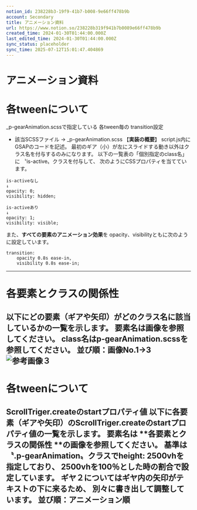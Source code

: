 ```yaml
---
notion_id: 238228b3-19f9-41b7-b008-9e66ff478b9b
account: Secondary
title: アニメーション資料
url: https://www.notion.so/238228b319f941b7b0089e66ff478b9b
created_time: 2024-01-30T01:44:00.000Z
last_edited_time: 2024-01-30T01:44:00.000Z
sync_status: placeholder
sync_time: 2025-07-12T15:01:47.404869
---
```

# アニメーション資料

# 各tweenについて
_p-gearAnimation.scssで指定している
各tween毎の transition設定
- 該当SCSSファイル → _p-gearAnimation.scss
【**実装の概要**】
script.js内にGSAPのコードを記述。
最初のギア（小）が左にスライドする動き以外はクラス名を付与するのみになります。
以下の一覧表の「個別指定のclass名」に 〝is-active〟クラスを付与して、
次のようにCSSプロパティを当てています。
```plain text
is-activeなし
↓
opacity: 0;
visibility: hidden;

is-activeあり
↓
opacity: 1;
visibility: visible;
```
また、**すべての要素のアニメーション効果**を
opacity、visibilityともに次のように設定しています。
```plain text
transition:
    opacity 0.8s ease-in,
    visibility 0.8s ease-in;
```
---
# 各要素とクラスの関係性
以下にどの要素（ギアや矢印）がどのクラス名に該当しているかの一覧を示します。
**要素名は画像を参照**してください。
**class名はp-gearAnimation.scssを参照**してください。
並び順：画像No.1→3
![参考画像３](https://prod-files-secure.s3.us-west-2.amazonaws.com/d58fe38c-a9d4-4466-aed9-85604b7b2c6d/d512b131-e82c-4040-be6d-8109c6dfefdb/%E3%82%B9%E3%82%AF%E3%83%AA%E3%83%BC%E3%83%B3%E3%82%B7%E3%83%A7%E3%83%83%E3%83%88_2024-01-23_22.53.51.png?X-Amz-Algorithm=AWS4-HMAC-SHA256&X-Amz-Content-Sha256=UNSIGNED-PAYLOAD&X-Amz-Credential=ASIAZI2LB46635SQFQ7D%2F20250719%2Fus-west-2%2Fs3%2Faws4_request&X-Amz-Date=20250719T062609Z&X-Amz-Expires=3600&X-Amz-Security-Token=IQoJb3JpZ2luX2VjEIX%2F%2F%2F%2F%2F%2F%2F%2F%2F%2FwEaCXVzLXdlc3QtMiJGMEQCID72XbA4Mk9TJ67YWgyYaLlxwYpRqr8Hqtydh7VSycKWAiBK%2BQp%2FZ%2BIBQKdo%2FEClcrURg%2BUaBo64QRD5%2Bbju6I0E3yqIBAie%2F%2F%2F%2F%2F%2F%2F%2F%2F%2F8BEAAaDDYzNzQyMzE4MzgwNSIMjJi6UDrda6DuFMziKtwD%2BYpYg1xu7f%2BOzJYdv6WiuJNQ97%2BuSukvw9%2B4y%2BMzJNrL9WAhFwUsvJMjtoWPUfZa605MVlVuYseokZxAPr2nHubmIFzMWEjFEa5qq7TwB1KSZ0JpIymFNJjbL8H5qDHHOkSWmoF5g5o5BQvhpHI7YXdhV8T%2BuOLCpyXlNwU58JnLzJMxTuq5qACQMKWi9XJoX0YPEXW%2B%2BAeI9sAO2g0mTp2ghTXTsH4mn1dmvmji1b2I1cYaChrHazrAb7uVqa3QQA5Kgu61ToGXfaarqlLdcG%2BulODPOj%2Bqhr5XkoHY2N%2B6SdMY4SfN4g3CeEQFpugJEYLYyUoSqhoAPOYeU3vsFgQhwf280EvP5DnO%2F64ZAOottiGtlvnnTKZRChx4iMIR6Ls6flvozZu%2F78nAp8x3K5ZdTmA1d4lq1kexE8TkWNpOgjPKrVYqvwldu71fZfx4CI86c%2FvBbDM9YX3Ut0qV%2F0%2Bd%2BMnnWND9hDo1yS8wDKVY15IwFpQU428XrHNQtNAAefDOEZhmWi3nZcbacFy%2FH96873kYmpKVFVjEr60%2BJeECOpVjz7tE8m4vxmyXpXR8atx2zWRdc%2BRuKLKjiCYQwQ%2BOsXUwhGtZ242FbH%2FOno7bj25KIce2U%2BXpyWYwxcXswwY6pgEDlTbq8GktMPkeLr%2B%2B19xQWH9lLnhdP0oHymzYdJvnYTSbX%2FoB9RWbDOe4UI8IUkk%2BjKxLXUVEzOYJfwzkBlc%2BonFtsgfCpXlrgXFo58ubx4EPrnO5fNOzkFErnKuJXwzmgxg5Kjl6MPJ%2B167O6RppBcJdr54%2FOi0t45gN7tM5nfiTBGZnQW2UguC21Nl%2Bu4rPObiBUxfbG%2FJLh1OKFM0o2tOt90DM&X-Amz-Signature=1574ab0ffac00ab5d6ddcd3427af561e6338f2a02012d36894f43d61733a91f0&X-Amz-SignedHeaders=host&x-amz-checksum-mode=ENABLED&x-id=GetObject)
---
# 各tweenについて
ScrollTriger.createのstartプロパティ値
以下に各要素（ギアや矢印）のScrollTriger.createのstartプロパティ値の一覧を示します。
要素名は **各要素とクラスの関係性 **の画像を参照してください。
基準は 〝.p-gearAnimation〟クラスでheight: 2500vhを指定しており、
2500vhを100％とした時の割合で設定しています。
ギヤ２についてはギヤ内の矢印がテキストの下に来るため、
別々に書き出して調整しています。
並び順：アニメーション順
---